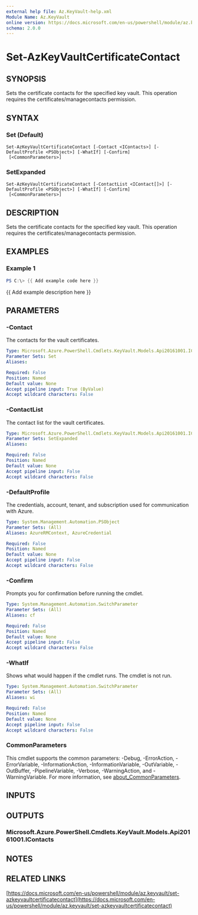 ```yaml
---
external help file: Az.KeyVault-help.xml
Module Name: Az.KeyVault
online version: https://docs.microsoft.com/en-us/powershell/module/az.keyvault/set-azkeyvaultcertificatecontact
schema: 2.0.0
---
```


# Set-AzKeyVaultCertificateContact

## SYNOPSIS
Sets the certificate contacts for the specified key vault.
This operation requires the certificates/managecontacts permission.

## SYNTAX

### Set (Default)
```
Set-AzKeyVaultCertificateContact [-Contact <IContacts>] [-DefaultProfile <PSObject>] [-WhatIf] [-Confirm]
 [<CommonParameters>]
```

### SetExpanded
```
Set-AzKeyVaultCertificateContact [-ContactList <IContact[]>] [-DefaultProfile <PSObject>] [-WhatIf] [-Confirm]
 [<CommonParameters>]
```

## DESCRIPTION
Sets the certificate contacts for the specified key vault.
This operation requires the certificates/managecontacts permission.

## EXAMPLES

### Example 1
```powershell
PS C:\> {{ Add example code here }}
```

{{ Add example description here }}

## PARAMETERS

### -Contact
The contacts for the vault certificates.

```yaml
Type: Microsoft.Azure.PowerShell.Cmdlets.KeyVault.Models.Api20161001.IContacts
Parameter Sets: Set
Aliases:

Required: False
Position: Named
Default value: None
Accept pipeline input: True (ByValue)
Accept wildcard characters: False
```

### -ContactList
The contact list for the vault certificates.

```yaml
Type: Microsoft.Azure.PowerShell.Cmdlets.KeyVault.Models.Api20161001.IContact[]
Parameter Sets: SetExpanded
Aliases:

Required: False
Position: Named
Default value: None
Accept pipeline input: False
Accept wildcard characters: False
```

### -DefaultProfile
The credentials, account, tenant, and subscription used for communication with Azure.

```yaml
Type: System.Management.Automation.PSObject
Parameter Sets: (All)
Aliases: AzureRMContext, AzureCredential

Required: False
Position: Named
Default value: None
Accept pipeline input: False
Accept wildcard characters: False
```

### -Confirm
Prompts you for confirmation before running the cmdlet.

```yaml
Type: System.Management.Automation.SwitchParameter
Parameter Sets: (All)
Aliases: cf

Required: False
Position: Named
Default value: None
Accept pipeline input: False
Accept wildcard characters: False
```

### -WhatIf
Shows what would happen if the cmdlet runs.
The cmdlet is not run.

```yaml
Type: System.Management.Automation.SwitchParameter
Parameter Sets: (All)
Aliases: wi

Required: False
Position: Named
Default value: None
Accept pipeline input: False
Accept wildcard characters: False
```

### CommonParameters
This cmdlet supports the common parameters: -Debug, -ErrorAction, -ErrorVariable, -InformationAction, -InformationVariable, -OutVariable, -OutBuffer, -PipelineVariable, -Verbose, -WarningAction, and -WarningVariable. For more information, see [about_CommonParameters](http://go.microsoft.com/fwlink/?LinkID=113216).

## INPUTS

## OUTPUTS

### Microsoft.Azure.PowerShell.Cmdlets.KeyVault.Models.Api20161001.IContacts
## NOTES

## RELATED LINKS

[https://docs.microsoft.com/en-us/powershell/module/az.keyvault/set-azkeyvaultcertificatecontact](https://docs.microsoft.com/en-us/powershell/module/az.keyvault/set-azkeyvaultcertificatecontact)

